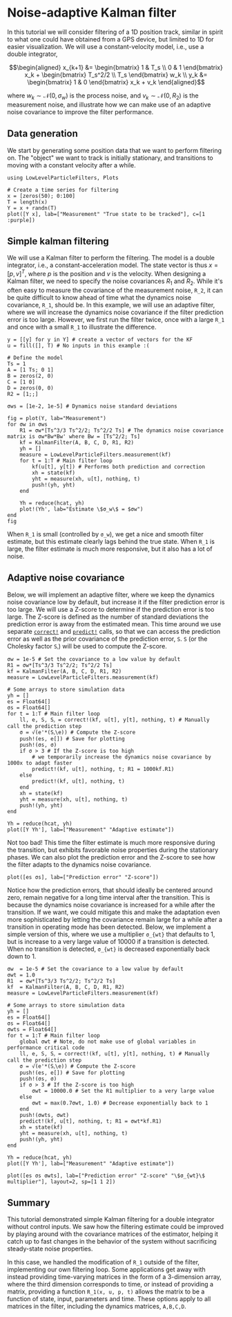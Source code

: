 # Noise-adaptive Kalman filter
In this tutorial we will consider filtering of a 1D position track, similar in spirit to what one could have obtained from a GPS device, but limited to 1D for easier visualization. We will use a constant-velocity model, i.e., use a double integrator,
```math
\begin{aligned}
x_{k+1} &= \begin{bmatrix} 1 & T_s \\ 0 & 1 \end{bmatrix} x_k + \begin{bmatrix} T_s^2/2 \\ T_s \end{bmatrix} w_k \\
y_k &= \begin{bmatrix} 1 & 0 \end{bmatrix} x_k + v_k
\end{aligned}
```
where $w_k \sim \mathcal{N}(0, σ_w)$ is the process noise, and $v_k \sim \mathcal{N}(0, R_2)$ is the measurement noise, and illustrate how we can make use of an adaptive noise covariance to improve the filter performance.

## Data generation
We start by generating some position data that we want to perform filtering on. The "object" we want to track is initially stationary, and transitions to moving with a constant velocity after a while. 

```@example ADAPTIVE_KALMAN
using LowLevelParticleFilters, Plots

# Create a time series for filtering
x = [zeros(50); 0:100]
T = length(x)
Y = x + randn(T)
plot([Y x], lab=["Measurement" "True state to be tracked"], c=[1 :purple])
```

## Simple kalman filtering

We will use a Kalman filter to perform the filtering. The model is a double integrator, i.e., a constant-acceleration model. The state vector is thus $x = [p, v]^T$, where $p$ is the position and $v$ is the velocity. When designing a Kalman filter, we need to specify the noise covariances $R_1$ and $R_2$. While it's often easy to measure the covariance of the measurement noise, ``R_2``, it can be quite difficult to know ahead of time what the dynamics noise covariance, ``R_1``, should be. In this example, we will use an adaptive filter, where we will increase the dynamics noise covariance if the filter prediction error is too large. However, we first run the filter twice, once with a large ``R_1`` and once with a small ``R_1`` to illustrate the difference.

```@example ADAPTIVE_KALMAN
y = [[y] for y in Y] # create a vector of vectors for the KF
u = fill([], T) # No inputs in this example :(

# Define the model
Ts = 1
A = [1 Ts; 0 1]
B = zeros(2, 0)
C = [1 0]
D = zeros(0, 0)
R2 = [1;;]

σws = [1e-2, 1e-5] # Dynamics noise standard deviations

fig = plot(Y, lab="Measurement")
for σw in σws
    R1 = σw*[Ts^3/3 Ts^2/2; Ts^2/2 Ts] # The dynamics noise covariance matrix is σw*Bw*Bw' where Bw = [Ts^2/2; Ts]
    kf = KalmanFilter(A, B, C, D, R1, R2)
    yh = []
    measure = LowLevelParticleFilters.measurement(kf)
    for t = 1:T # Main filter loop
        kf(u[t], y[t]) # Performs both prediction and correction
        xh = state(kf)
        yht = measure(xh, u[t], nothing, t)
        push!(yh, yht)
    end

    Yh = reduce(hcat, yh)
    plot!(Yh', lab="Estimate \$σ_w\$ = $σw")
end
fig
```
When ``R_1`` is small (controlled by ``σ_w``), we get a nice and smooth filter estimate, but this estimate clearly lags behind the true state. When ``R_1`` is large, the filter estimate is much more responsive, but it also has a lot of noise.

## Adaptive noise covariance

Below, we will implement an adaptive filter, where we keep the dynamics noise covariance low by default, but increase it if the filter prediction error is too large. We will use a Z-score to determine if the prediction error is too large. The Z-score is defined as the number of standard deviations the prediction error is away from the estimated mean. This time around we use separate [`correct!`](@ref) and [`predict!`](@ref) calls, so that we can access the prediction error as well as the prior covariance of the prediction error, ``S``. ``S`` (or the Cholesky factor ``Sᵪ``) will be used to compute the Z-score.
```@example ADAPTIVE_KALMAN
σw = 1e-5 # Set the covariance to a low value by default
R1 = σw*[Ts^3/3 Ts^2/2; Ts^2/2 Ts]
kf = KalmanFilter(A, B, C, D, R1, R2)
measure = LowLevelParticleFilters.measurement(kf)

# Some arrays to store simulation data
yh = []
es = Float64[]
σs = Float64[]
for t = 1:T # Main filter loop
    ll, e, S, Sᵪ = correct!(kf, u[t], y[t], nothing, t) # Manually call the prediction step
    σ = √(e'*(Sᵪ\e)) # Compute the Z-score
    push!(es, e[]) # Save for plotting
    push!(σs, σ)
    if σ > 3 # If the Z-score is too high
        # we temporarily increase the dynamics noise covariance by 1000x to adapt faster
        predict!(kf, u[t], nothing, t; R1 = 1000kf.R1) 
    else
        predict!(kf, u[t], nothing, t)
    end
    xh = state(kf)
    yht = measure(xh, u[t], nothing, t)
    push!(yh, yht)
end

Yh = reduce(hcat, yh)
plot([Y Yh'], lab=["Measurement" "Adaptive estimate"])
```
Not too bad! This time the filter estimate is much more responsive during the transition, but exhibits favorable noise properties during the stationary phases. We can also plot the prediction error and the Z-score to see how the filter adapts to the dynamics noise covariance.

```@example ADAPTIVE_KALMAN
plot([es σs], lab=["Prediction error" "Z-score"])
```

Notice how the prediction errors, that should ideally be centered around zero, remain negative for a long time interval after the transition. This is because the dynamics noise covariance is increased for a while after the transition.  If we want, we could mitigate this and make the adaptation even more sophisticated by letting the covariance remain large for a while after a transition in operating mode has been detected. Below, we implement a simple version of this, where we use a multiplier ``σ_{wt}`` that defaults to 1, but is increase to a very large value of 10000 if a transition is detected. When no transition is detected, ``σ_{wt}`` is decreased exponentially back down to 1.

```@example ADAPTIVE_KALMAN
σw  = 1e-5 # Set the covariance to a low value by default
σwt = 1.0
R1  = σw*[Ts^3/3 Ts^2/2; Ts^2/2 Ts]
kf  = KalmanFilter(A, B, C, D, R1, R2)
measure = LowLevelParticleFilters.measurement(kf)

# Some arrays to store simulation data
yh = []
es = Float64[]
σs = Float64[]
σwts = Float64[]
for t = 1:T # Main filter loop
    global σwt # Note, do not make use of global variables in performance critical code
    ll, e, S, Sᵪ = correct!(kf, u[t], y[t], nothing, t) # Manually call the prediction step
    σ = √(e'*(Sᵪ\e)) # Compute the Z-score
    push!(es, e[]) # Save for plotting
    push!(σs, σ)
    if σ > 3 # If the Z-score is too high
        σwt = 10000.0 # Set the R1 multiplier to a very large value
    else
        σwt = max(0.7σwt, 1.0) # Decrease exponentially back to 1
    end
    push!(σwts, σwt)
    predict!(kf, u[t], nothing, t; R1 = σwt*kf.R1) 
    xh = state(kf)
    yht = measure(xh, u[t], nothing, t)
    push!(yh, yht)
end

Yh = reduce(hcat, yh)
plot([Y Yh'], lab=["Measurement" "Adaptive estimate"])
```

```@example ADAPTIVE_KALMAN
plot([es σs σwts], lab=["Prediction error" "Z-score" "\$σ_{wt}\$ multiplier"], layout=2, sp=[1 1 2])
```

## Summary
This tutorial demonstrated simple Kalman filtering for a double integrator without control inputs. We saw how the filtering estimate could be improved by playing around with the covariance matrices of the estimator, helping it catch up to fast changes in the behavior of the system without sacrificing steady-state noise properties.

In this case, we handled the modification of ``R_1`` outside of the filter, implementing our own filtering loop. Some applications get away with instead providing time-varying matrices in the form of a 3-dimension array, where the third dimension corresponds to time, or instead of providing a matrix, providing a function ``R_1(x, u, p, t)`` allows the matrix to be a function of state, input, parameters and time. These options apply to all matrices in the filter, including the dynamics matrices, ``A,B,C,D``.
